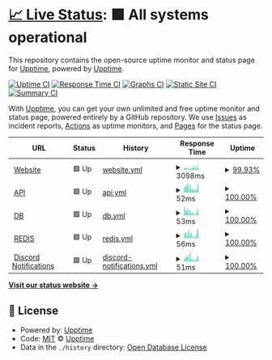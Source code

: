 # [📈 Live Status](https://status.serverarmour.com): <!--live status--> **🟩 All systems operational**

This repository contains the open-source uptime monitor and status page for [Upptime](https://upptime.js.org), powered by [Upptime](https://github.com/upptime/upptime).

[![Uptime CI](https://github.com/Pho3niX90/uptime/workflows/Uptime%20CI/badge.svg)](https://github.com/Pho3niX90/uptime/actions?query=workflow%3A%22Uptime+CI%22)
[![Response Time CI](https://github.com/Pho3niX90/uptime/workflows/Response%20Time%20CI/badge.svg)](https://github.com/Pho3niX90/uptime/actions?query=workflow%3A%22Response+Time+CI%22)
[![Graphs CI](https://github.com/Pho3niX90/uptime/workflows/Graphs%20CI/badge.svg)](https://github.com/Pho3niX90/uptime/actions?query=workflow%3A%22Graphs+CI%22)
[![Static Site CI](https://github.com/Pho3niX90/uptime/workflows/Static%20Site%20CI/badge.svg)](https://github.com/Pho3niX90/uptime/actions?query=workflow%3A%22Static+Site+CI%22)
[![Summary CI](https://github.com/Pho3niX90/uptime/workflows/Summary%20CI/badge.svg)](https://github.com/Pho3niX90/uptime/actions?query=workflow%3A%22Summary+CI%22)

With [Upptime](https://upptime.js.org), you can get your own unlimited and free uptime monitor and status page, powered entirely by a GitHub repository. We use [Issues](https://github.com/upptime/upptime/issues) as incident reports, [Actions](https://github.com/Pho3niX90/uptime/actions) as uptime monitors, and [Pages](https://status.serverarmour.com) for the status page.

<!--start: status pages-->
<!-- This summary is generated by Upptime (https://github.com/upptime/upptime) -->
<!-- Do not edit this manually, your changes will be overwritten -->
<!-- prettier-ignore -->
| URL | Status | History | Response Time | Uptime |
| --- | ------ | ------- | ------------- | ------ |
| <img alt="" src="https://favicons.githubusercontent.com/io.serverarmour.com" height="13"> [Website](https://io.serverarmour.com) | 🟩 Up | [website.yml](https://github.com/Pho3niX90/uptime/commits/HEAD/history/website.yml) | <details><summary><img alt="Response time graph" src="./graphs/website/response-time-week.png" height="20"> 3098ms</summary><br><a href="https://status.serverarmour.com/history/website"><img alt="Response time 2501" src="https://img.shields.io/endpoint?url=https%3A%2F%2Fraw.githubusercontent.com%2FPho3niX90%2Fuptime%2FHEAD%2Fapi%2Fwebsite%2Fresponse-time.json"></a><br><a href="https://status.serverarmour.com/history/website"><img alt="24-hour response time 3687" src="https://img.shields.io/endpoint?url=https%3A%2F%2Fraw.githubusercontent.com%2FPho3niX90%2Fuptime%2FHEAD%2Fapi%2Fwebsite%2Fresponse-time-day.json"></a><br><a href="https://status.serverarmour.com/history/website"><img alt="7-day response time 3098" src="https://img.shields.io/endpoint?url=https%3A%2F%2Fraw.githubusercontent.com%2FPho3niX90%2Fuptime%2FHEAD%2Fapi%2Fwebsite%2Fresponse-time-week.json"></a><br><a href="https://status.serverarmour.com/history/website"><img alt="30-day response time 2501" src="https://img.shields.io/endpoint?url=https%3A%2F%2Fraw.githubusercontent.com%2FPho3niX90%2Fuptime%2FHEAD%2Fapi%2Fwebsite%2Fresponse-time-month.json"></a><br><a href="https://status.serverarmour.com/history/website"><img alt="1-year response time 2501" src="https://img.shields.io/endpoint?url=https%3A%2F%2Fraw.githubusercontent.com%2FPho3niX90%2Fuptime%2FHEAD%2Fapi%2Fwebsite%2Fresponse-time-year.json"></a></details> | <details><summary><a href="https://status.serverarmour.com/history/website">99.93%</a></summary><a href="https://status.serverarmour.com/history/website"><img alt="All-time uptime 98.01%" src="https://img.shields.io/endpoint?url=https%3A%2F%2Fraw.githubusercontent.com%2FPho3niX90%2Fuptime%2FHEAD%2Fapi%2Fwebsite%2Fuptime.json"></a><br><a href="https://status.serverarmour.com/history/website"><img alt="24-hour uptime 99.51%" src="https://img.shields.io/endpoint?url=https%3A%2F%2Fraw.githubusercontent.com%2FPho3niX90%2Fuptime%2FHEAD%2Fapi%2Fwebsite%2Fuptime-day.json"></a><br><a href="https://status.serverarmour.com/history/website"><img alt="7-day uptime 99.93%" src="https://img.shields.io/endpoint?url=https%3A%2F%2Fraw.githubusercontent.com%2FPho3niX90%2Fuptime%2FHEAD%2Fapi%2Fwebsite%2Fuptime-week.json"></a><br><a href="https://status.serverarmour.com/history/website"><img alt="30-day uptime 98.01%" src="https://img.shields.io/endpoint?url=https%3A%2F%2Fraw.githubusercontent.com%2FPho3niX90%2Fuptime%2FHEAD%2Fapi%2Fwebsite%2Fuptime-month.json"></a><br><a href="https://status.serverarmour.com/history/website"><img alt="1-year uptime 98.01%" src="https://img.shields.io/endpoint?url=https%3A%2F%2Fraw.githubusercontent.com%2FPho3niX90%2Fuptime%2FHEAD%2Fapi%2Fwebsite%2Fuptime-year.json"></a></details>
| <img alt="" src="https://favicons.githubusercontent.com/io.serverarmour.com" height="13"> [API](https://io.serverarmour.com/api/v1/ping) | 🟩 Up | [api.yml](https://github.com/Pho3niX90/uptime/commits/HEAD/history/api.yml) | <details><summary><img alt="Response time graph" src="./graphs/api/response-time-week.png" height="20"> 52ms</summary><br><a href="https://status.serverarmour.com/history/api"><img alt="Response time 49" src="https://img.shields.io/endpoint?url=https%3A%2F%2Fraw.githubusercontent.com%2FPho3niX90%2Fuptime%2FHEAD%2Fapi%2Fapi%2Fresponse-time.json"></a><br><a href="https://status.serverarmour.com/history/api"><img alt="24-hour response time 43" src="https://img.shields.io/endpoint?url=https%3A%2F%2Fraw.githubusercontent.com%2FPho3niX90%2Fuptime%2FHEAD%2Fapi%2Fapi%2Fresponse-time-day.json"></a><br><a href="https://status.serverarmour.com/history/api"><img alt="7-day response time 52" src="https://img.shields.io/endpoint?url=https%3A%2F%2Fraw.githubusercontent.com%2FPho3niX90%2Fuptime%2FHEAD%2Fapi%2Fapi%2Fresponse-time-week.json"></a><br><a href="https://status.serverarmour.com/history/api"><img alt="30-day response time 49" src="https://img.shields.io/endpoint?url=https%3A%2F%2Fraw.githubusercontent.com%2FPho3niX90%2Fuptime%2FHEAD%2Fapi%2Fapi%2Fresponse-time-month.json"></a><br><a href="https://status.serverarmour.com/history/api"><img alt="1-year response time 49" src="https://img.shields.io/endpoint?url=https%3A%2F%2Fraw.githubusercontent.com%2FPho3niX90%2Fuptime%2FHEAD%2Fapi%2Fapi%2Fresponse-time-year.json"></a></details> | <details><summary><a href="https://status.serverarmour.com/history/api">100.00%</a></summary><a href="https://status.serverarmour.com/history/api"><img alt="All-time uptime 99.31%" src="https://img.shields.io/endpoint?url=https%3A%2F%2Fraw.githubusercontent.com%2FPho3niX90%2Fuptime%2FHEAD%2Fapi%2Fapi%2Fuptime.json"></a><br><a href="https://status.serverarmour.com/history/api"><img alt="24-hour uptime 100.00%" src="https://img.shields.io/endpoint?url=https%3A%2F%2Fraw.githubusercontent.com%2FPho3niX90%2Fuptime%2FHEAD%2Fapi%2Fapi%2Fuptime-day.json"></a><br><a href="https://status.serverarmour.com/history/api"><img alt="7-day uptime 100.00%" src="https://img.shields.io/endpoint?url=https%3A%2F%2Fraw.githubusercontent.com%2FPho3niX90%2Fuptime%2FHEAD%2Fapi%2Fapi%2Fuptime-week.json"></a><br><a href="https://status.serverarmour.com/history/api"><img alt="30-day uptime 99.31%" src="https://img.shields.io/endpoint?url=https%3A%2F%2Fraw.githubusercontent.com%2FPho3niX90%2Fuptime%2FHEAD%2Fapi%2Fapi%2Fuptime-month.json"></a><br><a href="https://status.serverarmour.com/history/api"><img alt="1-year uptime 99.31%" src="https://img.shields.io/endpoint?url=https%3A%2F%2Fraw.githubusercontent.com%2FPho3niX90%2Fuptime%2FHEAD%2Fapi%2Fapi%2Fuptime-year.json"></a></details>
| <img alt="" src="https://favicons.githubusercontent.com/io.serverarmour.com" height="13"> [DB](https://io.serverarmour.com/api/v1/ping/db) | 🟩 Up | [db.yml](https://github.com/Pho3niX90/uptime/commits/HEAD/history/db.yml) | <details><summary><img alt="Response time graph" src="./graphs/db/response-time-week.png" height="20"> 53ms</summary><br><a href="https://status.serverarmour.com/history/db"><img alt="Response time 54" src="https://img.shields.io/endpoint?url=https%3A%2F%2Fraw.githubusercontent.com%2FPho3niX90%2Fuptime%2FHEAD%2Fapi%2Fdb%2Fresponse-time.json"></a><br><a href="https://status.serverarmour.com/history/db"><img alt="24-hour response time 49" src="https://img.shields.io/endpoint?url=https%3A%2F%2Fraw.githubusercontent.com%2FPho3niX90%2Fuptime%2FHEAD%2Fapi%2Fdb%2Fresponse-time-day.json"></a><br><a href="https://status.serverarmour.com/history/db"><img alt="7-day response time 53" src="https://img.shields.io/endpoint?url=https%3A%2F%2Fraw.githubusercontent.com%2FPho3niX90%2Fuptime%2FHEAD%2Fapi%2Fdb%2Fresponse-time-week.json"></a><br><a href="https://status.serverarmour.com/history/db"><img alt="30-day response time 54" src="https://img.shields.io/endpoint?url=https%3A%2F%2Fraw.githubusercontent.com%2FPho3niX90%2Fuptime%2FHEAD%2Fapi%2Fdb%2Fresponse-time-month.json"></a><br><a href="https://status.serverarmour.com/history/db"><img alt="1-year response time 54" src="https://img.shields.io/endpoint?url=https%3A%2F%2Fraw.githubusercontent.com%2FPho3niX90%2Fuptime%2FHEAD%2Fapi%2Fdb%2Fresponse-time-year.json"></a></details> | <details><summary><a href="https://status.serverarmour.com/history/db">100.00%</a></summary><a href="https://status.serverarmour.com/history/db"><img alt="All-time uptime 99.31%" src="https://img.shields.io/endpoint?url=https%3A%2F%2Fraw.githubusercontent.com%2FPho3niX90%2Fuptime%2FHEAD%2Fapi%2Fdb%2Fuptime.json"></a><br><a href="https://status.serverarmour.com/history/db"><img alt="24-hour uptime 100.00%" src="https://img.shields.io/endpoint?url=https%3A%2F%2Fraw.githubusercontent.com%2FPho3niX90%2Fuptime%2FHEAD%2Fapi%2Fdb%2Fuptime-day.json"></a><br><a href="https://status.serverarmour.com/history/db"><img alt="7-day uptime 100.00%" src="https://img.shields.io/endpoint?url=https%3A%2F%2Fraw.githubusercontent.com%2FPho3niX90%2Fuptime%2FHEAD%2Fapi%2Fdb%2Fuptime-week.json"></a><br><a href="https://status.serverarmour.com/history/db"><img alt="30-day uptime 99.31%" src="https://img.shields.io/endpoint?url=https%3A%2F%2Fraw.githubusercontent.com%2FPho3niX90%2Fuptime%2FHEAD%2Fapi%2Fdb%2Fuptime-month.json"></a><br><a href="https://status.serverarmour.com/history/db"><img alt="1-year uptime 99.31%" src="https://img.shields.io/endpoint?url=https%3A%2F%2Fraw.githubusercontent.com%2FPho3niX90%2Fuptime%2FHEAD%2Fapi%2Fdb%2Fuptime-year.json"></a></details>
| <img alt="" src="https://favicons.githubusercontent.com/io.serverarmour.com" height="13"> [REDIS](https://io.serverarmour.com/api/v1/ping/redis) | 🟩 Up | [redis.yml](https://github.com/Pho3niX90/uptime/commits/HEAD/history/redis.yml) | <details><summary><img alt="Response time graph" src="./graphs/redis/response-time-week.png" height="20"> 56ms</summary><br><a href="https://status.serverarmour.com/history/redis"><img alt="Response time 50" src="https://img.shields.io/endpoint?url=https%3A%2F%2Fraw.githubusercontent.com%2FPho3niX90%2Fuptime%2FHEAD%2Fapi%2Fredis%2Fresponse-time.json"></a><br><a href="https://status.serverarmour.com/history/redis"><img alt="24-hour response time 63" src="https://img.shields.io/endpoint?url=https%3A%2F%2Fraw.githubusercontent.com%2FPho3niX90%2Fuptime%2FHEAD%2Fapi%2Fredis%2Fresponse-time-day.json"></a><br><a href="https://status.serverarmour.com/history/redis"><img alt="7-day response time 56" src="https://img.shields.io/endpoint?url=https%3A%2F%2Fraw.githubusercontent.com%2FPho3niX90%2Fuptime%2FHEAD%2Fapi%2Fredis%2Fresponse-time-week.json"></a><br><a href="https://status.serverarmour.com/history/redis"><img alt="30-day response time 50" src="https://img.shields.io/endpoint?url=https%3A%2F%2Fraw.githubusercontent.com%2FPho3niX90%2Fuptime%2FHEAD%2Fapi%2Fredis%2Fresponse-time-month.json"></a><br><a href="https://status.serverarmour.com/history/redis"><img alt="1-year response time 50" src="https://img.shields.io/endpoint?url=https%3A%2F%2Fraw.githubusercontent.com%2FPho3niX90%2Fuptime%2FHEAD%2Fapi%2Fredis%2Fresponse-time-year.json"></a></details> | <details><summary><a href="https://status.serverarmour.com/history/redis">100.00%</a></summary><a href="https://status.serverarmour.com/history/redis"><img alt="All-time uptime 99.51%" src="https://img.shields.io/endpoint?url=https%3A%2F%2Fraw.githubusercontent.com%2FPho3niX90%2Fuptime%2FHEAD%2Fapi%2Fredis%2Fuptime.json"></a><br><a href="https://status.serverarmour.com/history/redis"><img alt="24-hour uptime 100.00%" src="https://img.shields.io/endpoint?url=https%3A%2F%2Fraw.githubusercontent.com%2FPho3niX90%2Fuptime%2FHEAD%2Fapi%2Fredis%2Fuptime-day.json"></a><br><a href="https://status.serverarmour.com/history/redis"><img alt="7-day uptime 100.00%" src="https://img.shields.io/endpoint?url=https%3A%2F%2Fraw.githubusercontent.com%2FPho3niX90%2Fuptime%2FHEAD%2Fapi%2Fredis%2Fuptime-week.json"></a><br><a href="https://status.serverarmour.com/history/redis"><img alt="30-day uptime 99.51%" src="https://img.shields.io/endpoint?url=https%3A%2F%2Fraw.githubusercontent.com%2FPho3niX90%2Fuptime%2FHEAD%2Fapi%2Fredis%2Fuptime-month.json"></a><br><a href="https://status.serverarmour.com/history/redis"><img alt="1-year uptime 99.51%" src="https://img.shields.io/endpoint?url=https%3A%2F%2Fraw.githubusercontent.com%2FPho3niX90%2Fuptime%2FHEAD%2Fapi%2Fredis%2Fuptime-year.json"></a></details>
| <img alt="" src="https://favicons.githubusercontent.com/io.serverarmour.com" height="13"> [Discord Notifications](https://io.serverarmour.com/api/v1/ping/notifications) | 🟩 Up | [discord-notifications.yml](https://github.com/Pho3niX90/uptime/commits/HEAD/history/discord-notifications.yml) | <details><summary><img alt="Response time graph" src="./graphs/discord-notifications/response-time-week.png" height="20"> 51ms</summary><br><a href="https://status.serverarmour.com/history/discord-notifications"><img alt="Response time 51" src="https://img.shields.io/endpoint?url=https%3A%2F%2Fraw.githubusercontent.com%2FPho3niX90%2Fuptime%2FHEAD%2Fapi%2Fdiscord-notifications%2Fresponse-time.json"></a><br><a href="https://status.serverarmour.com/history/discord-notifications"><img alt="24-hour response time 50" src="https://img.shields.io/endpoint?url=https%3A%2F%2Fraw.githubusercontent.com%2FPho3niX90%2Fuptime%2FHEAD%2Fapi%2Fdiscord-notifications%2Fresponse-time-day.json"></a><br><a href="https://status.serverarmour.com/history/discord-notifications"><img alt="7-day response time 51" src="https://img.shields.io/endpoint?url=https%3A%2F%2Fraw.githubusercontent.com%2FPho3niX90%2Fuptime%2FHEAD%2Fapi%2Fdiscord-notifications%2Fresponse-time-week.json"></a><br><a href="https://status.serverarmour.com/history/discord-notifications"><img alt="30-day response time 51" src="https://img.shields.io/endpoint?url=https%3A%2F%2Fraw.githubusercontent.com%2FPho3niX90%2Fuptime%2FHEAD%2Fapi%2Fdiscord-notifications%2Fresponse-time-month.json"></a><br><a href="https://status.serverarmour.com/history/discord-notifications"><img alt="1-year response time 51" src="https://img.shields.io/endpoint?url=https%3A%2F%2Fraw.githubusercontent.com%2FPho3niX90%2Fuptime%2FHEAD%2Fapi%2Fdiscord-notifications%2Fresponse-time-year.json"></a></details> | <details><summary><a href="https://status.serverarmour.com/history/discord-notifications">100.00%</a></summary><a href="https://status.serverarmour.com/history/discord-notifications"><img alt="All-time uptime 99.31%" src="https://img.shields.io/endpoint?url=https%3A%2F%2Fraw.githubusercontent.com%2FPho3niX90%2Fuptime%2FHEAD%2Fapi%2Fdiscord-notifications%2Fuptime.json"></a><br><a href="https://status.serverarmour.com/history/discord-notifications"><img alt="24-hour uptime 100.00%" src="https://img.shields.io/endpoint?url=https%3A%2F%2Fraw.githubusercontent.com%2FPho3niX90%2Fuptime%2FHEAD%2Fapi%2Fdiscord-notifications%2Fuptime-day.json"></a><br><a href="https://status.serverarmour.com/history/discord-notifications"><img alt="7-day uptime 100.00%" src="https://img.shields.io/endpoint?url=https%3A%2F%2Fraw.githubusercontent.com%2FPho3niX90%2Fuptime%2FHEAD%2Fapi%2Fdiscord-notifications%2Fuptime-week.json"></a><br><a href="https://status.serverarmour.com/history/discord-notifications"><img alt="30-day uptime 99.31%" src="https://img.shields.io/endpoint?url=https%3A%2F%2Fraw.githubusercontent.com%2FPho3niX90%2Fuptime%2FHEAD%2Fapi%2Fdiscord-notifications%2Fuptime-month.json"></a><br><a href="https://status.serverarmour.com/history/discord-notifications"><img alt="1-year uptime 99.31%" src="https://img.shields.io/endpoint?url=https%3A%2F%2Fraw.githubusercontent.com%2FPho3niX90%2Fuptime%2FHEAD%2Fapi%2Fdiscord-notifications%2Fuptime-year.json"></a></details>

<!--end: status pages-->

[**Visit our status website →**](https://status.serverarmour.com)

## 📄 License

- Powered by: [Upptime](https://github.com/upptime/upptime)
- Code: [MIT](./LICENSE) © [Upptime](https://upptime.js.org)
- Data in the `./history` directory: [Open Database License](https://opendatacommons.org/licenses/odbl/1-0/)
